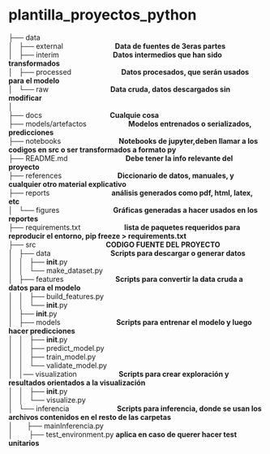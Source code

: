 # plantilla_proyectos_python

├── data  
│   ├── external                          __Data de fuentes de 3eras partes__  
│   ├── interim                           __Datos intermedios que han sido transformados__  
│   ├── processed                         __Datos procesados, que serán usados para el modelo__  
│   └── raw                               __Data cruda, datos descargados sin modificar__  
│     
├── docs                                  __Cualquie cosa__  
├── models/artefactos                     __Modelos entrenados o serializados, predicciones__  
├── notebooks                             __Notebooks de jupyter,deben llamar a los codigos en src o ser transformados a formato py__    
├── README.md                             __Debe tener la info relevante del proyecto__      
├── references                            __Diccionario de datos, manuales, y cualquier otro material explicativo__  
├── reports                               __análisis generados como pdf, html, latex, etc__  
│   └── figures                           __Gráficas generadas a hacer usados en los reportes__  
├── requirements.txt                      __lista de paquetes requeridos para reproducir el entorno, pip freeze > requirements.txt__  
├── src                                   __CODIGO FUENTE DEL PROYECTO__  
│   ├── data                              __Scripts para descargar o generar datos__    
│   │   ├── __init__.py   
│   │   └── make_dataset.py    
│   ├── features                          __Scripts para convertir la data cruda a datos para el modelo__   
│   │   ├── build_features.py   
│   │   └── __init__.py   
│   ├── __init__.py  
│   ├── models                            __Scripts para entrenar el modelo y luego hacer predicciones__   
│   │   ├── __init__.py   
│   │   ├── predict_model.py   
│   │   ├── train_model.py   
│   │   └── validate_model.py  
│   │── visualization                     __Scripts para crear exploración y resultados orientados a la visualización__   
│   │   ├── __init__.py   
│   │   └── visualize.py  
│   └── inferencia                        __Scripts para inferencia, donde se usan los archivos contenidos en el resto de las carpetas__    
│       ├── mainInferencia.py            
│       
├── test_environment.py                 __aplica en caso de querer hacer test unitarios__
